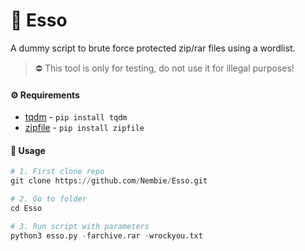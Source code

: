 # 🔐 Esso
A dummy script to brute force protected zip/rar files using a wordlist.

> ⛔️ This tool is only for testing, do not use it for illegal purposes!


#### ⚙️ Requirements

- [tqdm](https://pypi.org/project/tqdm/) - `pip install tqdm`
- [zipfile](https://pypi.org/project/zipfile36/) - `pip install zipfile`

#### 🔩 Usage

```python
# 1. First clone repo
git clone https://github.com/Nembie/Esso.git

# 2. Go to folder
cd Esso

# 3. Run script with parameters
python3 esso.py -farchive.rar -wrockyou.txt
```
